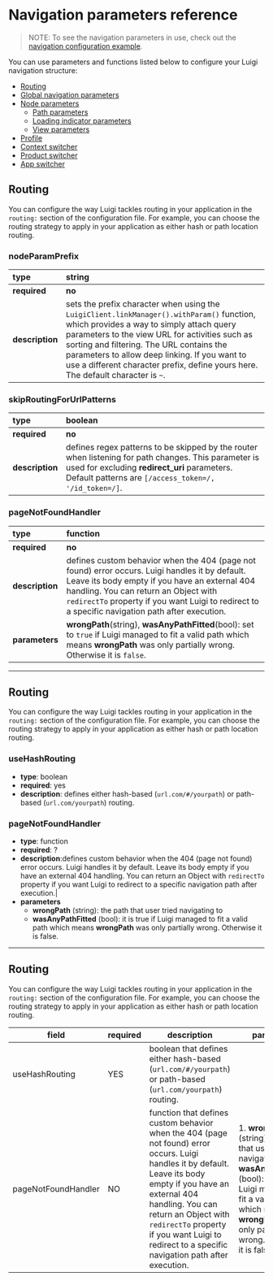 # Navigation parameters reference

> NOTE: To see the navigation parameters in use, check out the [navigation configuration example](https://). 

You can use parameters and functions listed below to configure your Luigi navigation structure:

* [Routing](#navigation-parameters-referece#routing)
* [Global navigation parameters](#global-navigation-parameters)
* [Node parameters](#node-parameters)
  * [Path parameters](#path-parameters)
  * [Loading indicator parameters](#loading-indicator-parameters)
  * [View parameters](#view-parameters)
* [Profile](#profile) 
* [Context switcher](#context-switcher)
* [Product switcher](#product-switcher)
* [App switcher](#app-switcher)


## Routing

You can configure the way Luigi tackles routing in your application in the `routing:` section of the configuration file. For example, you can choose the routing strategy to apply in your application as either hash or path location routing.

### nodeParamPrefix
| type | string |   
|:-------|:-------|
| **required** | **no** | 
|**description**|sets the prefix character when using the `LuigiClient.linkManager().withParam()` function, which provides a way to simply attach query parameters to the view URL for activities such as sorting and filtering. The URL contains the parameters to allow deep linking. If you want to use a different character prefix, define yours here. The default character is `~`.|

### skipRoutingForUrlPatterns
| type | boolean |   
|:-------|:-------|
| **required** | **no** | 
|**description**|defines regex patterns to be skipped by the router when listening for path changes. This parameter is used for excluding **redirect_uri** parameters. Default patterns are `[/access_token=/, '/id_token=/]`.|

### pageNotFoundHandler
| type | function |   
|:-------|:-------|
| **required** | **no** | 
|**description**|defines custom behavior when the 404 (page not found) error occurs.  Luigi handles it by default. Leave its body empty if you have an external 404 handling. You can return an Object with `redirectTo` property if you want Luigi to redirect to a specific navigation path after execution.|
|**parameters**|  **wrongPath**(string), **wasAnyPathFitted**(bool): set to `true` if Luigi managed to fit a valid path which means **wrongPath** was only partially wrong. Otherwise it is `false`. |

------
## Routing

You can configure the way Luigi tackles routing in your application in the `routing:` section of the configuration file. For example, you can choose the routing strategy to apply in your application as either hash or path location routing. 

### useHashRouting
* **type**: boolean 
* **required**: yes 
* **description**: defines either hash-based (`url.com/#/yourpath`) or path-based (`url.com/yourpath`) routing.             

### pageNotFoundHandler
* **type**: function    
* **required**: ?
* **description**:defines custom behavior when the 404 (page not found) error occurs.  Luigi handles it by default. Leave its body empty if you have an external 404 handling. You can return an Object with `redirectTo` property if you want Luigi to redirect to a specific navigation path after execution.|
* **parameters**  
  * **wrongPath** (string): the path that user tried navigating to
  * **wasAnyPathFitted** (bool): it is true if Luigi managed to fit a valid path which means **wrongPath** was only partially wrong. Otherwise it is false.
  

-------

## Routing

You can configure the way Luigi tackles routing in your application in the `routing:` section of the configuration file. For example, you can choose the routing strategy to apply in your application as either hash or path location routing.

| field | required |  description | parameters | 
|-------|-------|-------|-------|
|useHashRouting| YES | boolean that defines either hash-based (`url.com/#/yourpath`) or path-based (`url.com/yourpath`) routing.|           |
|pageNotFoundHandler| NO | function that defines custom behavior when the 404 (page not found) error occurs.  Luigi handles it by default. Leave its body empty if you have an external 404 handling. You can return an Object with `redirectTo` property if you want Luigi to redirect to a specific navigation path after execution.| 1. **wrongPath** (string): the path that user tried navigating to 2. **wasAnyPathFitted** (bool): it is true if Luigi managed to fit a valid path which means **wrongPath** was only partially wrong. Otherwise it is false.|


